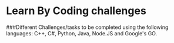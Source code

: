 # Learn By Coding challenges
###Different Challenges/tasks to be completed using the following languages: C++, C#, Python, Java, Node.JS and Google's GO.
